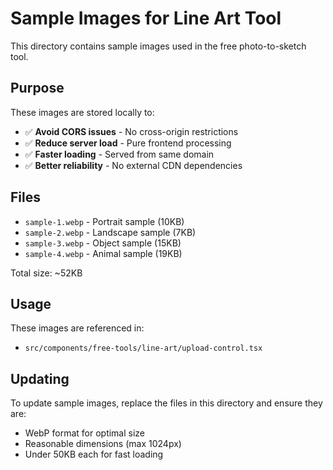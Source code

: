 # Sample Images for Line Art Tool

This directory contains sample images used in the free photo-to-sketch tool.

## Purpose

These images are stored locally to:
- ✅ **Avoid CORS issues** - No cross-origin restrictions
- ✅ **Reduce server load** - Pure frontend processing
- ✅ **Faster loading** - Served from same domain
- ✅ **Better reliability** - No external CDN dependencies

## Files

- `sample-1.webp` - Portrait sample (10KB)
- `sample-2.webp` - Landscape sample (7KB)
- `sample-3.webp` - Object sample (15KB)
- `sample-4.webp` - Animal sample (19KB)

Total size: ~52KB

## Usage

These images are referenced in:
- `src/components/free-tools/line-art/upload-control.tsx`

## Updating

To update sample images, replace the files in this directory and ensure they are:
- WebP format for optimal size
- Reasonable dimensions (max 1024px)
- Under 50KB each for fast loading
